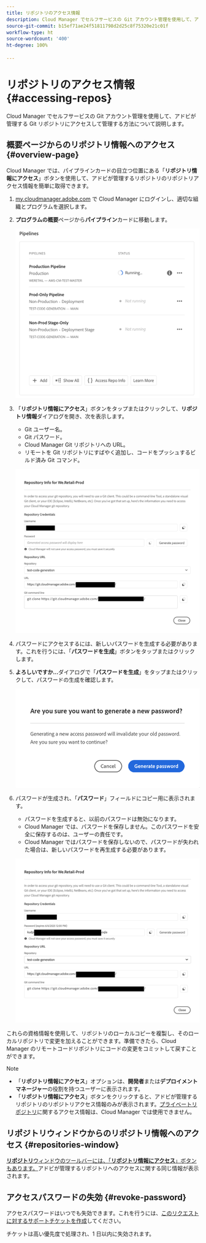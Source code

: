 ```yaml
---
title: リポジトリのアクセス情報
description: Cloud Manager でセルフサービスの Git アカウント管理を使用して、アドビが管理する Git リポジトリにアクセスして管理する方法について説明します。
source-git-commit: b15ef71ae24f51811798d2d25c8f75320e21c01f
workflow-type: ht
source-wordcount: '400'
ht-degree: 100%

---
```



# リポジトリのアクセス情報 {#accessing-repos}

Cloud Manager でセルフサービスの Git アカウント管理を使用して、アドビが管理する Git リポジトリにアクセスして管理する方法について説明します。

## 概要ページからのリポジトリ情報へのアクセス {#overview-page}

Cloud Manager では、パイプラインカードの目立つ位置にある「**リポジトリ情報にアクセス**」ボタンを使用して、アドビが管理するリポジトリのリポジトリアクセス情報を簡単に取得できます。

1. [my.cloudmanager.adobe.com](https://my.cloudmanager.adobe.com/) で Cloud Manager にログインし、適切な組織とプログラムを選択します。

1. **プログラムの概要**&#x200B;ページから&#x200B;**パイプライン**&#x200B;カードに移動します。

   ![環境カードの「リポジトリ情報にアクセス」ボタン](assets/pipelines-card.png)

1. 「**リポジトリ情報にアクセス**」ボタンをタップまたはクリックして、**リポジトリ情報**&#x200B;ダイアログを開き、次を表示します。

   * Git ユーザー名。
   * Git パスワード。
   * Cloud Manager Git リポジトリへの URL。
   * リモートを Git リポジトリにすばやく追加し、コードをプッシュするビルド済み Git コマンド。

   ![リポジトリ情報ウィンドウ](assets/access-repo-info.png)

1. パスワードにアクセスするには、新しいパスワードを生成する必要があります。これを行うには、「**パスワードを生成**」ボタンをタップまたはクリックします。

1. **よろしいですか...**&#x200B;ダイアログで「**パスワードを生成**」をタップまたはクリックして、パスワードの生成を確認します。

   ![パスワードの生成の確認](assets/confirm-password-generation.png)

1. パスワードが生成され、「**パスワード**」フィールドにコピー用に表示されます。

   * パスワードを生成すると、以前のパスワードは無効になります。
   * Cloud Manager では、パスワードを保存しません。このパスワードを安全に保存するのは、ユーザーの責任です。
   * Cloud Manager ではパスワードを保存しないので、パスワードが失われた場合は、新しいパスワードを再生成する必要があります。

   ![生成されたパスワードの例](assets/generated-password.png)

これらの資格情報を使用して、リポジトリのローカルコピーを複製し、そのローカルリポジトリで変更を加えることができます。準備できたら、Cloud Manager のリモートコードリポジトリにコードの変更をコミットして戻すことができます。

>[!NOTE]
>
>* 「**リポジトリ情報にアクセス**」オプションは、**開発者**&#x200B;または&#x200B;**デプロイメントマネージャー**&#x200B;の役割を持つユーザーに表示されます。
>* 「**リポジトリ情報にアクセス**」ボタンをクリックすると、アドビが管理するリポジトリのリポジトリアクセス情報のみが表示されます。[プライベートリポジトリ](private-repositories.md)に関するアクセス情報は、Cloud Manager では使用できません。

## リポジトリウィンドウからのリポジトリ情報へのアクセス {#repositories-window}

[**リポジトリ**&#x200B;ウィンドウのツールバーには、「**リポジトリ情報にアクセス**」ボタンもあります。](managing-repositories.md)アドビが管理するリポジトリへのアクセスに関する同じ情報が表示されます。

## アクセスパスワードの失効 {#revoke-password}

アクセスパスワードはいつでも失効できます。これを行うには、[このリクエストに対するサポートチケットを作成](https://experienceleague.adobe.com/ja?support-solution=Experience+Manager&amp;support-tab=home#support)してください。

チケットは高い優先度で処理され、1 日以内に失効されます。